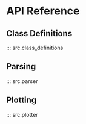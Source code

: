 # API Reference

## Class Definitions
::: src.class_definitions

## Parsing
::: src.parser

## Plotting
::: src.plotter


